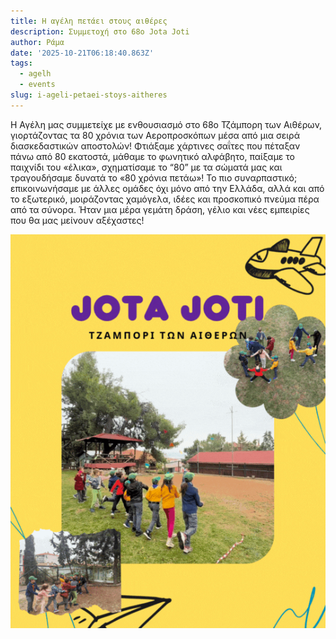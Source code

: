 ```yaml
---
title: Η αγέλη πετάει στους αιθέρες
description: Συμμετοχή στο 68ο Jota Joti
author: Ράμα
date: '2025-10-21T06:18:40.863Z'
tags:
  - agelh
  - events
slug: i-ageli-petaei-stoys-aitheres
---
```

Η Αγέλη μας συμμετείχε με ενθουσιασμό στο 68ο Τζάμπορη των Αιθέρων, γιορτάζοντας τα 80 χρόνια των Αεροπροσκόπων μέσα από μια σειρά διασκεδαστικών αποστολών! Φτιάξαμε χάρτινες σαΐτες που πέταξαν πάνω από 80 εκατοστά, μάθαμε το φωνητικό αλφάβητο, παίξαμε το παιχνίδι του «έλικα», σχηματίσαμε το “80” με τα σώματά μας και τραγουδήσαμε δυνατά το «80 χρόνια πετάω»! Το πιο συναρπαστικό; επικοινωνήσαμε με άλλες ομάδες όχι μόνο από την Ελλάδα, αλλά και από το εξωτερικό, μοιράζοντας χαμόγελα, ιδέες και προσκοπικό πνεύμα πέρα από τα σύνορα. Ήταν μια μέρα γεμάτη δράση, γέλιο και νέες εμπειρίες που θα μας μείνουν αξέχαστες!

![](https://github.com/KDesp73/2osysthma/raw/refs/heads/main/public/content/blog/assets/pink-purple-and-white-playful-dance-party-instagram-post-1-gif)
